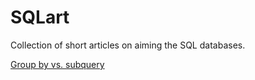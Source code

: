 # SQLart

Collection of short articles on aiming the SQL databases.

<a href="articles/Postgre_aggregation">Group by vs. subquery</a>
